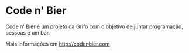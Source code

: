 # Code n' Bier

Code n' Bier é um projeto da Grifo com o objetivo de juntar programação, pessoas e um bar.

Mais informações em <http://codenbier.com>